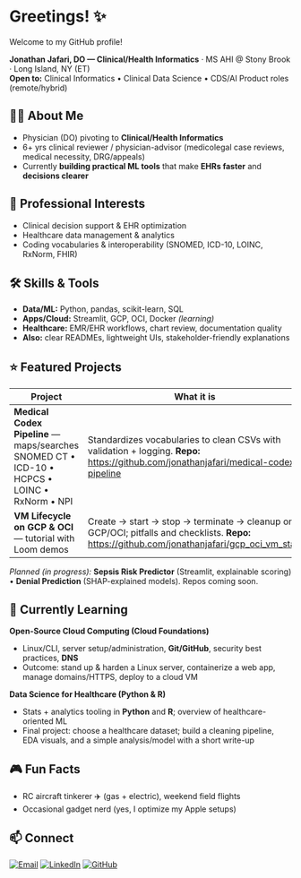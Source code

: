 # Greetings! ✨  
Welcome to my GitHub profile!

**Jonathan Jafari, DO — Clinical/Health Informatics** · MS AHI @ Stony Brook · Long Island, NY (ET)  
**Open to:** Clinical Informatics • Clinical Data Science • CDS/AI Product roles (remote/hybrid)

## 🙋‍♂️ About Me
- Physician (DO) pivoting to **Clinical/Health Informatics**
- 6+ yrs clinical reviewer / physician-advisor (medicolegal case reviews, medical necessity, DRG/appeals)
- Currently **building practical ML tools** that make **EHRs faster** and **decisions clearer**

## 🏥 Professional Interests
- Clinical decision support & EHR optimization  
- Healthcare data management & analytics  
- Coding vocabularies & interoperability (SNOMED, ICD-10, LOINC, RxNorm, FHIR)

## 🛠️ Skills & Tools
- **Data/ML:** Python, pandas, scikit-learn, SQL  
- **Apps/Cloud:** Streamlit, GCP, OCI, Docker *(learning)*  
- **Healthcare:** EMR/EHR workflows, chart review, documentation quality  
- **Also:** clear READMEs, lightweight UIs, stakeholder-friendly explanations

## ⭐ Featured Projects
| Project | What it is | Stack |
|---|---|---|
| **Medical Codex Pipeline** — maps/searches SNOMED CT • ICD-10 • HCPCS • LOINC • RxNorm • NPI | Standardizes vocabularies to clean CSVs with validation + logging. **Repo:** https://github.com/jonathanjafari/medical-codex-pipeline | `Python` `pandas` `regex` |
| **VM Lifecycle on GCP & OCI** — tutorial with Loom demos | Create → start → stop → terminate → cleanup on GCP/OCI; pitfalls and checklists. **Repo:** https://github.com/jonathanjafari/gcp_oci_vm_start | `Cloud` `GCP` `OCI` |

*Planned (in progress):* **Sepsis Risk Predictor** (Streamlit, explainable scoring) • **Denial Prediction** (SHAP-explained models). Repos coming soon.

## 🌱 Currently Learning
**Open-Source Cloud Computing (Cloud Foundations)**  
- Linux/CLI, server setup/administration, **Git/GitHub**, security best practices, **DNS**  
- Outcome: stand up & harden a Linux server, containerize a web app, manage domains/HTTPS, deploy to a cloud VM

**Data Science for Healthcare (Python & R)**  
- Stats + analytics tooling in **Python** and **R**; overview of healthcare-oriented ML  
- Final project: choose a healthcare dataset; build a cleaning pipeline, EDA visuals, and a simple analysis/model with a short write-up

## 🎮 Fun Facts
- RC aircraft tinkerer ✈️ (gas + electric), weekend field flights  
- Occasional gadget nerd (yes, I optimize my Apple setups)

## 📫 Connect
[![Email](https://img.shields.io/badge/Email-jjaf488%40gmail.com-informational)](mailto:jjaf488@gmail.com)
[![LinkedIn](https://img.shields.io/badge/LinkedIn-jonathanjafari-blue)](https://www.linkedin.com/in/jonathanjafari/)
[![GitHub](https://img.shields.io/badge/GitHub-jonathanjafari-black)](https://github.com/jonathanjafari)
